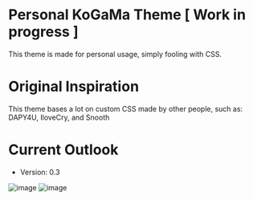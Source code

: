 # Personal KoGaMa Theme [ Work in progress ] 

This theme is made for personal usage, simply fooling with CSS.

# Original Inspiration

This theme bases a lot on custom CSS made by other people, such as: DAPY4U, IloveCry, and Snooth

# Current Outlook
- Version: 0.3


![image](https://user-images.githubusercontent.com/96681438/202758545-bbe91fc4-33bd-4858-904e-6b84fb7ef25f.png)
![image](https://user-images.githubusercontent.com/96681438/202759407-b4c1c4a3-178c-4e6f-a469-01b2825053ac.png)
